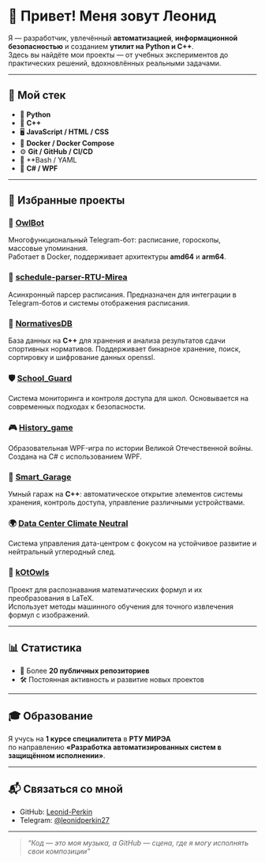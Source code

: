 # 👋 Привет! Меня зовут Леонид

Я — разработчик, увлечённый **автоматизацией**, **информационной безопасностью** и созданием **утилит на Python и C++**.  
Здесь вы найдёте мои проекты — от учебных экспериментов до практических решений, вдохновлённых реальными задачами.

---
## 🔧 Мой стек

- 🐍 **Python**
- 🧱 **C++**
- 🖥️ **JavaScript / HTML / CSS** 
- 🐳 **Docker / Docker Compose** 
- ⚙️ **Git / GitHub / CI/CD** 
- 🐧 **Bash / YAML
- 🧩 **C# / WPF**

---
## 🚀 Избранные проекты

### 🤖 [OwlBot](https://github.com/Leonid-Perkin/OwlBot)  
Многофункциональный Telegram-бот: расписание, гороскопы, массовые упоминания.  
Работает в Docker, поддерживает архитектуры **amd64** и **arm64**.
### 📅 [schedule-parser-RTU-Mirea](https://github.com/Leonid-Perkin/schedule-parser-RTU-Mirea)  
Асинхронный парсер расписания. Предназначен для интеграции в Telegram-ботов и системы отображения расписания.
### 💪 [NormativesDB](https://github.com/Leonid-Perkin/NormativesDB)  
База данных на **C++** для хранения и анализа результатов сдачи спортивных нормативов. Поддерживает бинарное хранение, поиск, сортировку и шифрование данных openssl.
### 🛡️ [School_Guard](https://github.com/Leonid-Perkin/School_Guard)  
Система мониторинга и контроля доступа для школ. Основывается на современных подходах к безопасности.
### 🎮 [History_game](https://github.com/Leonid-Perkin/History_game)  
Образовательная WPF-игра по истории Великой Отечественной войны.  
Создана на C# с использованием WPF.
### 🚗 [Smart_Garage](https://github.com/Leonid-Perkin/Smart_Garage)  
Умный гараж на **C++**: автоматическое открытие элементов системы хранения, контроль доступа, управление различными устройствами.
### 🌍 [Data Center Climate Neutral](https://github.com/Leonid-Perkin/Data_center_management_system_with_a_neutral_climate_footprint)  
Система управления дата-центром с фокусом на устойчивое развитие и нейтральный углеродный след.
### 📐 [kOtOwls](https://github.com/Leonid-Perkin/kOtOwls)  
Проект для распознавания математических формул и их преобразования в LaTeX.  
Использует методы машинного обучения для точного извлечения формул с изображений.  

---
## 📊 Статистика

- 🔭 Более **20 публичных репозиториев**
- 🛠️ Постоянная активность и развитие новых проектов

---
## 🎓 Образование

Я учусь на **1 курсе специалитета** в **РТУ МИРЭА**  
по направлению **«Разработка автоматизированных систем в защищённом исполнении»**.

---
## 📬 Связаться со мной

- GitHub: [Leonid-Perkin](https://github.com/Leonid-Perkin)  
- Telegram: [@leonidperkin27](https://t.me/leonidperkin27)
---

> _“Код — это моя музыка, а GitHub — сцена, где я могу исполнять свои композиции”_
